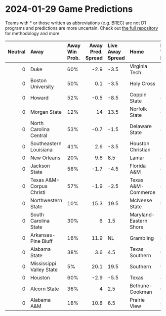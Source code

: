 # 2024-01-29 Game Predictions
Teams with * or those written as abbreviations (e.g. BREC) are not D1 programs and predictions are more uncertain. Check out [the full repository](https://github.com/grdavis/college-basketball-elo) for methodology and more

|   Neutral | Away                     | Away Win Prob.   |   Away Pred. Spread | Live Away Spread   | Home                   | Home Win Prob.   |   Home Pred. Spread |
|----------:|:-------------------------|:-----------------|--------------------:|:-------------------|:-----------------------|:-----------------|--------------------:|
|         0 | Duke                     | 60%              |                -2.9 | -3.5               | Virginia Tech          | 40%              |                 2.9 |
|         0 | Boston University        | 50%              |                 0.1 | -3.5               | Holy Cross             | 50%              |                -0.1 |
|         0 | Howard                   | 52%              |                -0.5 | -8.5               | Coppin State           | 48%              |                 0.5 |
|         0 | Morgan State             | 12%              |                14   | 13.5               | Norfolk State          | 88%              |               -14   |
|         0 | North Carolina Central   | 53%              |                -0.7 | -1.5               | Delaware State         | 47%              |                 0.7 |
|         0 | Southeastern Louisiana   | 41%              |                 2.6 | -3.5               | Houston Christian      | 59%              |                -2.6 |
|         0 | New Orleans              | 20%              |                 9.6 | 8.5                | Lamar                  | 80%              |                -9.6 |
|         0 | Jackson State            | 56%              |                -1.7 | -4.5               | Florida A&M            | 44%              |                 1.7 |
|         0 | Texas A&M-Corpus Christi | 57%              |                -1.9 | -2.5               | Texas A&M-Commerce     | 43%              |                 1.9 |
|         0 | Northwestern State       | 10%              |                15.3 | 19.5               | McNeese State          | 90%              |               -15.3 |
|         0 | South Carolina State     | 30%              |                 6   | 1.5                | Maryland-Eastern Shore | 70%              |                -6   |
|         0 | Arkansas-Pine Bluff      | 16%              |                11.9 | NL                 | Grambling              | 84%              |               -11.9 |
|         0 | Alabama State            | 38%              |                 3.6 | 4.5                | Texas Southern         | 62%              |                -3.6 |
|         0 | Mississippi Valley State | 5%               |                20.1 | 19.5               | Southern               | 95%              |               -20.1 |
|         0 | Houston                  | 60%              |                -2.9 | -5.5               | Texas                  | 40%              |                 2.9 |
|         0 | Alcorn State             | 36%              |                 4   | 2.5                | Bethune-Cookman        | 64%              |                -4   |
|         0 | Alabama A&M              | 18%              |                10.8 | 6.5                | Prairie View           | 82%              |               -10.8 |